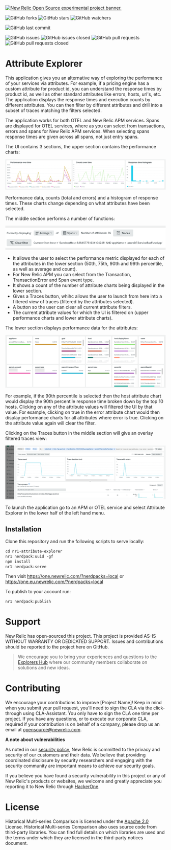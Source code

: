 <a href="https://opensource.newrelic.com/oss-category/#new-relic-experimental"><picture><source media="(prefers-color-scheme: dark)" srcset="https://github.com/newrelic/opensource-website/raw/main/src/images/categories/dark/Experimental.png"><source media="(prefers-color-scheme: light)" srcset="https://github.com/newrelic/opensource-website/raw/main/src/images/categories/Experimental.png"><img alt="New Relic Open Source experimental project banner." src="https://github.com/newrelic/opensource-website/raw/main/src/images/categories/Experimental.png"></picture></a>

![GitHub forks](https://img.shields.io/github/forks/newrelic-experimental/nr1-attribute-explorer?style=social)
![GitHub stars](https://img.shields.io/github/stars/newrelic-experimental/nr1-attribute-explorer?style=social)
![GitHub watchers](https://img.shields.io/github/watchers/newrelic-experimental/nr1-attribute-explorer?style=social)

![GitHub last commit](https://img.shields.io/github/last-commit/newrelic-experimental/nr1-attribute-explorer)

![GitHub issues](https://img.shields.io/github/issues/newrelic-experimental/nr1-attribute-explorer)
![GitHub issues closed](https://img.shields.io/github/issues-closed/newrelic-experimental/nr1-attribute-explorer)
![GitHub pull requests](https://img.shields.io/github/issues-pr/newrelic-experimental/nr1-attribute-explorer)
![GitHub pull requests closed](https://img.shields.io/github/issues-pr-closed/newrelic-experimental/nr1-attribute-explorer)


# Attribute Explorer
This application gives you an alternative way of exploring the performance of your services via attributes. For example, if a pricing engine has a custom attribute for product id, you can understand the response times by product id, as well as other standard attributes like errors, hosts, url's, etc. The application displays the response times and execution counts by different attributes. You can then filter by different attributes and drill into a subset of traces matching the filters selected.

The application works for both OTEL and New Relic APM services. Spans are displayed for OTEL services, where as you can select from transactions, errors and spans for New Relic APM services. When selecting spans response times are given across all spans, not just entry spans.

The UI contains 3 sections, the upper section contains the performance charts:

![Performance charts](screenshots/upperCharts.png)

Performance data, counts (total and errors) and a histogram of response times. These charts change depending on what attributes have been selected.

The middle section performs a number of functions:

![Middle section](screenshots/middleSection.png)
- It allows the user to select the performance metric displayed for each of the attributes in the lower section (50th, 75th, 90th and 99th percentile, as well as average and count).
- For New Relic APM you can select from the Transaction, TransactionError and Span event type.
- It shows a count of the number of attribute charts being displayed in the lower section.
- Gives a Traces button, whihc allows the user to launch from here into a filtered view of traces (filtered by the attributes selected).
- A button so the user can clear all current attribute filters.
- The current attribute values for which the UI is filtered on (upper performance charts and lower attribute charts).

The lower section displays performance data for the attributes:

![Attribute charts](screenshots/attributeCharts.png)

For example, if the 90th percentile is selected then the host attribute chart would display the 90th percentile response time broken down by the top 10 hosts. Clicking on any of the attribute values will filtered the UI by that value. For example, clicking on true in the error attribute chart would then display performance charts for all attributes where error is true. Clicking on the attribute value again will clear the filter.

Clicking on the Traces button in the middle section will give an overlay filtered traces view:

![Traces overlay](screenshots/tracesOverlay.png)

To launch the application go to an APM or OTEL service and select Attribute Explorer in the lower half of the left hand menu.
## Installation

Clone this repository and run the following scripts to serve locally:

```
cd nr1-attribute-explorer
nr1 nerdpack:uuid -gf
npm install
nr1 nerdpack:serve
```

Then visit https://one.newrelic.com/?nerdpacks=local or https://one.eu.newrelic.com/?nerdpacks=local

To publish to your account run:
```
nr1 nerdpack:publish
```


# Support

New Relic has open-sourced this project. This project is provided AS-IS WITHOUT WARRANTY OR DEDICATED SUPPORT. Issues and contributions should be reported to the project here on GitHub.

>We encourage you to bring your experiences and questions to the [Explorers Hub](https://discuss.newrelic.com) where our community members collaborate on solutions and new ideas.

# Contributing

We encourage your contributions to improve [Project Name]! Keep in mind when you submit your pull request, you'll need to sign the CLA via the click-through using CLA-Assistant. You only have to sign the CLA one time per project. If you have any questions, or to execute our corporate CLA, required if your contribution is on behalf of a company, please drop us an email at opensource@newrelic.com.

**A note about vulnerabilities**

As noted in our [security policy](../../security/policy), New Relic is committed to the privacy and security of our customers and their data. We believe that providing coordinated disclosure by security researchers and engaging with the security community are important means to achieve our security goals.

If you believe you have found a security vulnerability in this project or any of New Relic's products or websites, we welcome and greatly appreciate you reporting it to New Relic through [HackerOne](https://hackerone.com/newrelic).

# License
Historical Multi-series Comparison is licensed under the [Apache 2.0](http://apache.org/licenses/LICENSE-2.0.txt) License.
Historical Multi-series Comparison also uses source code from third-party libraries. You can find full details on which libraries are used and the terms under which they are licensed in the third-party notices document.